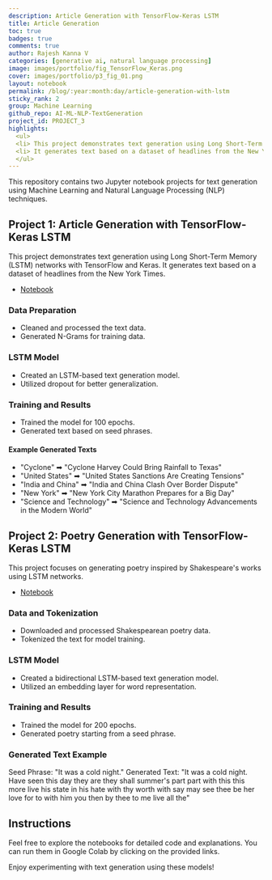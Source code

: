 ```yaml
---
description: Article Generation with TensorFlow-Keras LSTM
title: Article Generation
toc: true
badges: true
comments: true
author: Rajesh Kanna V
categories: [generative ai, natural language processing]
image: images/portfolio/fig_TensorFlow_Keras.png
cover: images/portfolio/p3_fig_01.png
layout: notebook
permalink: /blog/:year:month:day/article-generation-with-lstm
sticky_rank: 2
group: Machine Learning
github_repo: AI-ML-NLP-TextGeneration
project_id: PROJECT_3
highlights: 
  <ul>
  <li> This project demonstrates text generation using Long Short-Term Memory (LSTM) networks with TensorFlow and Keras. </li>
  <li> It generates text based on a dataset of headlines from the New York Times. </li>
  </ul>
---
```


This repository contains two Jupyter notebook projects for text generation using Machine Learning and Natural Language Processing (NLP) techniques.

## Project 1: Article Generation with TensorFlow-Keras LSTM

This project demonstrates text generation using Long Short-Term Memory (LSTM) networks with TensorFlow and Keras. It generates text based on a dataset of headlines from the New York Times.

- [Notebook](Article-Generation-TensorFlow-Keras-LSTM/Article-Generation-TensorFlow-Keras-LSTM.ipynb)

### Data Preparation

- Cleaned and processed the text data.
- Generated N-Grams for training data.

### LSTM Model

- Created an LSTM-based text generation model.
- Utilized dropout for better generalization.

### Training and Results

- Trained the model for 100 epochs.
- Generated text based on seed phrases.

#### Example Generated Texts

- "Cyclone" ➡ "Cyclone Harvey Could Bring Rainfall to Texas"
- "United States" ➡ "United States Sanctions Are Creating Tensions"
- "India and China" ➡ "India and China Clash Over Border Dispute"
- "New York" ➡ "New York City Marathon Prepares for a Big Day"
- "Science and Technology" ➡ "Science and Technology Advancements in the Modern World"

## Project 2: Poetry Generation with TensorFlow-Keras LSTM

This project focuses on generating poetry inspired by Shakespeare's works using LSTM networks.

- [Notebook](Poetry-TextGeneration-Using-TensorFlow-Keras-LSTM/Poetry-Generation-TensorFlow-Keras-LSTM.ipynb)

### Data and Tokenization

- Downloaded and processed Shakespearean poetry data.
- Tokenized the text for model training.

### LSTM Model

- Created a bidirectional LSTM-based text generation model.
- Utilized an embedding layer for word representation.

### Training and Results

- Trained the model for 200 epochs.
- Generated poetry starting from a seed phrase.

### Generated Text Example

Seed Phrase: "It was a cold night."
Generated Text: "It was a cold night. Have seen this day they are they shall summer's part part with this this more live his state in his hate with thy worth with say may see thee be her love for to with him you then by thee to me live all the"

## Instructions

Feel free to explore the notebooks for detailed code and explanations. You can run them in Google Colab by clicking on the provided links.

Enjoy experimenting with text generation using these models!

